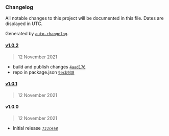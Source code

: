 ### Changelog

All notable changes to this project will be documented in this file. Dates are displayed in UTC.

Generated by [`auto-changelog`](https://github.com/CookPete/auto-changelog).

#### [v1.0.2](https://github.com/burtek/react-utils/compare/v1.0.1...v1.0.2)

> 12 November 2021

- build and publish changes [`4aad176`](https://github.com/burtek/react-utils/commit/4aad176988330819dc90d6792dc610802d55b5fe)
- repo in package.json [`9ecb938`](https://github.com/burtek/react-utils/commit/9ecb938343227c0a7d4d1a3414dfaf2412a0b0aa)

#### [v1.0.1](https://github.com/burtek/react-utils/compare/v1.0.0...v1.0.1)

> 12 November 2021

#### v1.0.0

> 12 November 2021

- Initial release [`733cea8`](https://github.com/burtek/react-utils/commit/733cea8924d171871e5b1a54d0ed9109ff8d6b5f)

